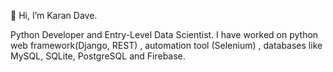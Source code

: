 👋 Hi, I’m Karan Dave.

Python Developer and Entry-Level Data Scientist. I have worked 
on python web framework(Django, REST) , automation tool 
(Selenium) , databases like MySQL, SQLite, PostgreSQL and 
Firebase. 
